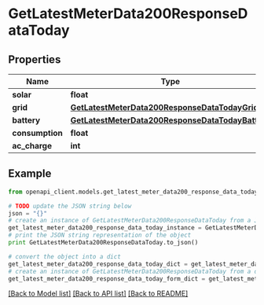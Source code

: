 # GetLatestMeterData200ResponseDataToday


## Properties
Name | Type | Description | Notes
------------ | ------------- | ------------- | -------------
**solar** | **float** |  | [optional] 
**grid** | [**GetLatestMeterData200ResponseDataTodayGrid**](GetLatestMeterData200ResponseDataTodayGrid.md) |  | [optional] 
**battery** | [**GetLatestMeterData200ResponseDataTodayBattery**](GetLatestMeterData200ResponseDataTodayBattery.md) |  | [optional] 
**consumption** | **float** |  | [optional] 
**ac_charge** | **int** |  | [optional] 

## Example

```python
from openapi_client.models.get_latest_meter_data200_response_data_today import GetLatestMeterData200ResponseDataToday

# TODO update the JSON string below
json = "{}"
# create an instance of GetLatestMeterData200ResponseDataToday from a JSON string
get_latest_meter_data200_response_data_today_instance = GetLatestMeterData200ResponseDataToday.from_json(json)
# print the JSON string representation of the object
print GetLatestMeterData200ResponseDataToday.to_json()

# convert the object into a dict
get_latest_meter_data200_response_data_today_dict = get_latest_meter_data200_response_data_today_instance.to_dict()
# create an instance of GetLatestMeterData200ResponseDataToday from a dict
get_latest_meter_data200_response_data_today_form_dict = get_latest_meter_data200_response_data_today.from_dict(get_latest_meter_data200_response_data_today_dict)
```
[[Back to Model list]](../README.md#documentation-for-models) [[Back to API list]](../README.md#documentation-for-api-endpoints) [[Back to README]](../README.md)


